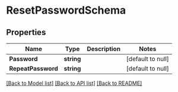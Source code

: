 # ResetPasswordSchema

## Properties
Name | Type | Description | Notes
------------ | ------------- | ------------- | -------------
**Password** | **string** |  | [default to null]
**RepeatPassword** | **string** |  | [default to null]

[[Back to Model list]](../README.md#documentation-for-models) [[Back to API list]](../README.md#documentation-for-api-endpoints) [[Back to README]](../README.md)


